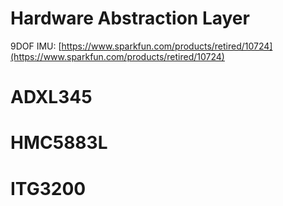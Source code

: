 # Hardware Abstraction Layer

9DOF IMU: [https://www.sparkfun.com/products/retired/10724](https://www.sparkfun.com/products/retired/10724)

# ADXL345

# HMC5883L

# ITG3200
